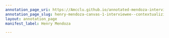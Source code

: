 ```yaml
---
annotation_page_uri: https://Amcclu.github.io/annotated-mendoza-interview/annotations/henry-mendoza-canvas-1-interviewee--contextualizing--gesturing--mimicking--body-language--grimace--smile-.json
annotation_page_slug: henry-mendoza-canvas-1-interviewee--contextualizing--gesturing--mimicking--body-language--grimace--smile-
layout: annotation_page
manifest_label: Henry Mendoza

---
```

